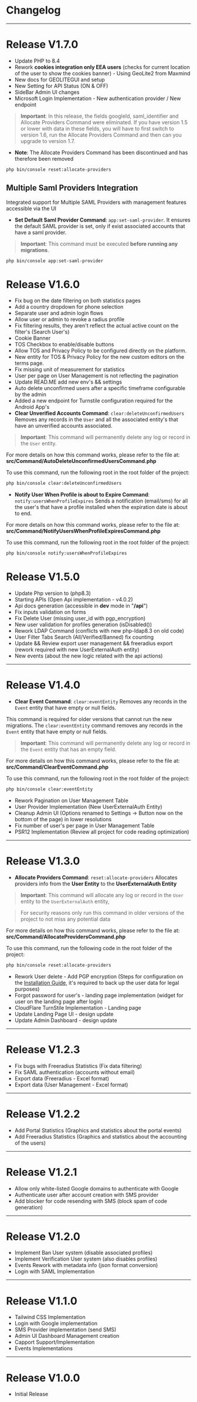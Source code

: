 # Changelog
---

# Release V1.7.0

- Update PHP to 8.4
- Rework **cookies integration only EEA users** (checks for current location of the user to show the cookies banner) -
  Using
  GeoLite2 from Maxmind
- New docs for GEOLITEGUI and setup
- New Setting for API Status (ON & OFF)
- SideBar Admin UI changes
- Microsoft Login Implementation - New authentication provider / New endpoint

> **Important**: In this release, the fields googleId, saml_identifier and Allocate Providers Command were eliminated.
> If you have version 1.5 or lower with data in these fields, you will have to first switch to version 1.6,
> run the Allocate Providers Command and then can you upgrade to version 1.7.

- **Note**: The Allocate Providers Command has been discontinued and has therefore been removed

```Bash
php bin/console reset:allocate-providers
```

## Multiple Saml Providers Integration

Integrated support for Multiple SAML Providers with management features accessible via the UI

- **Set Default Saml Provider Command**: `app:set-saml-provider`. It ensures the default SAML provider is set, only if
  exist
  associated accounts that have a saml provider.

> **Important**: This command must be executed **before running any migrations**.

```bash
php bin/console app:set-saml-provider
```

# Release V1.6.0

- Fix bug on the date filtering on both statistics pages
- Add a country dropdown for phone selection
- Separate user and admin login flows
- Allow user or admin to revoke a radius profile
- Fix filtering results, they aren't reflect the actual active count on the filter's (Search User's)
- Cookie Banner
- TOS Checkbox to enable/disable buttons
- Allow TOS and Privacy Policy to be configured directly on the platform.
- New entity for TOS & Privacy Policy for the new custom editors on the terms page.
- Fix missing unit of measurement for statistics
- User per page on User Management is not reflecting the pagination
- Update READ.ME add new env's && settings
- Auto delete unconfirmed users after a specific timeframe configurable by the admin
- Added a new endpoint for Turnstile configuration required for the Android App's
- **Clear Unverified Accounts Command**: `clear:deleteUnconfirmedUsers` Removes any records in the `User` and all the
  associated entity's that have an unverified accounts associated.

> **Important**: This command will permanently delete any log or record in the `User` entity.

For more details on how this command works, please refer to the file at:
**src/Command/AutoDeleteUnconfirmedUsersCommand.php**

To use this command, run the following root in the root folder of the project:

```bash
php bin/console clear:deleteUnconfirmedUsers
```

- **Notify User When Profile is about to Expire Command**: `notify:usersWhenProfileExpires` Sends a notification
  (email/sms) for all the user's that have a profile installed when the expiration date is about to end.

For more details on how this command works, please refer to the file at:
**src/Command/NotifyUsersWhenProfileExpiresCommand.php**

To use this command, run the following root in the root folder of the project:

```bash
php bin/console notify:usersWhenProfileExpires
```

# Release V1.5.0

- Update Php version to (php8.3)
- Starting APIs (Open Api implementation - v4.0.2)
- Api docs generation (accessible in **dev** mode in "**/api**")
- Fix inputs validation on forms
- Fix Delete User (missing user_id with pgp_encryption)
- New user validation for profiles generation (isDisabled())
- Rework LDAP Command (conflicts with new php-ldap8.3 on old code)
- User Filter Tabs Search (All/Verified/Banned) fix counting
- Update && Review export user management && freeradius export (rework required with new UserExternalAuth entity)
- New events (about the new logic related with the api actions)

---

# Release V1.4.0

- **Clear Event Command**: `clear:eventEntity` Removes any records in the `Event` entity that have empty or null fields.

This command is required for older versions that cannot run the new migrations. The `clear:eventEntity` command removes
any records in the `Event` entity that have empty or null fields.

> **Important**: This command will permanently delete any log or record in the `Event` entity that has an empty field.

For more details on how this command works, please refer to the file at:
**src/Command/ClearEventCommand.php**

To use this command, run the following root in the root folder of the project:

```bash
php bin/console clear:eventEntity
```

- Rework Pagination on User Management Table
- User Provider Implementation (New UserExternalAuth Entity)
- Cleanup Admin UI (Options renamed to Settings -> Button now on the bottom of the page) in lower resolutions
- Fix number of user's per page in User Management Table
- PSR12 Implementation (Review all project for code reading optimization)

---

# Release V1.3.0

- **Allocate Providers Command**: `reset:allocate-providers` Allocates providers info from the **User
  Entity** to the **UserExternalAuth Entity**

> **Important**: This command will allocate any log or record in the `User` entity to the `UserExternalAuth` entity,

> For security reasons only run this command in older versions of the project to not miss any potential data

For more details on how this command works, please refer to the file at:
**src/Command/AllocateProvidersCommand.php**

To use this command, run the following code in the root folder of the project:

```bash
php bin/console reset:allocate-providers
```

- Rework User delete - Add PGP encryption (Steps for configuration on the [Installation Guide](INSTALATION.md), it's
  required to back up the user data for legal purposes)
- Forgot password for user's - landing page implementation (widget for user on the landing page after login)
- CloudFlare TurnStile Implementation - Landing page
- Update Landing Page UI - design update
- Update Admin Dashboard - design update

---

# Release V1.2.3

- Fix bugs with Freeradius Statistics (Fix data filtering)
- Fix SAML authentication (accounts without email)
- Export data (Freeradius - Excel format)
- Export data (User Management - Excel format)

---

# Release V1.2.2

- Add Portal Statistics (Graphics and statistics about the portal events)
- Add Freeradius Statistics (Graphics and statistics about the accounting of the users)

---

# Release V1.2.1

- Allow only white-listed Google domains to authenticate with Google
- Authenticate user after account creation with SMS provider
- Add blocker for code resending with SMS (block spam of code generation)

---

# Release V1.2.0

- Implement Ban User system (disable associated profiles)
- Implement Verification User system (also disables profiles)
- Events Rework with metadata info (json format conversion)
- Login with SAML Implementation

---

# Release V1.1.0

- Tailwind CSS Implementation
- Login with Google implementation
- SMS Provider implementation (send SMS)
- Admin UI Dashboard Management creation
- Capport Support/Implementation
- Events Implementations

---

# Release V1.0.0

- Initial Release
